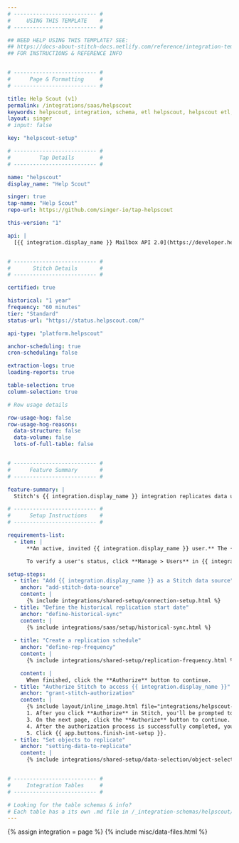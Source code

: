 ```yaml
---
# -------------------------- #
#     USING THIS TEMPLATE    #
# -------------------------- #

## NEED HELP USING THIS TEMPLATE? SEE:
## https://docs-about-stitch-docs.netlify.com/reference/integration-templates/saas/
## FOR INSTRUCTIONS & REFERENCE INFO


# -------------------------- #
#      Page & Formatting     #
# -------------------------- #

title: Help Scout (v1)
permalink: /integrations/saas/helpscout
keywords: helpscout, integration, schema, etl helpscout, helpscout etl, helpscout schema
layout: singer
# input: false

key: "helpscout-setup"

# -------------------------- #
#         Tap Details        #
# -------------------------- #

name: "helpscout"
display_name: "Help Scout"

singer: true 
tap-name: "Help Scout"
repo-url: https://github.com/singer-io/tap-helpscout

this-version: "1"

api: |
  [{{ integration.display_name }} Mailbox API 2.0](https://developer.helpscout.com/mailbox-api/){:target="new"}


# -------------------------- #
#       Stitch Details       #
# -------------------------- #

certified: true

historical: "1 year"
frequency: "60 minutes"
tier: "Standard"
status-url: "https://status.helpscout.com/"

api-type: "platform.helpscout"

anchor-scheduling: true
cron-scheduling: false

extraction-logs: true
loading-reports: true

table-selection: true
column-selection: true

# Row usage details

row-usage-hog: false
row-usage-hog-reasons:
  data-structure: false
  data-volume: false
  lots-of-full-table: false


# -------------------------- #
#      Feature Summary       #
# -------------------------- #

feature-summary: |
  Stitch's {{ integration.display_name }} integration replicates data using the {{ integration.api | flatify | strip }}. Refer to the [Schema](#schema) section for a list of objects available for replication.

# -------------------------- #
#      Setup Instructions    #
# -------------------------- #

requirements-list:
  - item: |
      **An active, invited {{ integration.display_name }} user.** The {{ integration.display_name }} user setting up the integration in Stitch must be [active and invited in {{ integration.display_name }}](https://developer.helpscout.com/mailbox-api/overview/authentication/){:target="new"}.

      To verify a user's status, click **Manage > Users** in {{ integration.display_name }}.

setup-steps:
  - title: "Add {{ integration.display_name }} as a Stitch data source"
    anchor: "add-stitch-data-source"
    content: |
      {% include integrations/shared-setup/connection-setup.html %}
  - title: "Define the historical replication start date"
    anchor: "define-historical-sync"
    content: |
      {% include integrations/saas/setup/historical-sync.html %}
  
  - title: "Create a replication schedule"
    anchor: "define-rep-frequency"
    content: |
      {% include integrations/shared-setup/replication-frequency.html %}

    content: |
      When finished, click the **Authorize** button to continue.
  - title: "Authorize Stitch to access {{ integration.display_name }}"
    anchor: "grant-stitch-authorization"
    content: |
      {% include layout/inline_image.html file="integrations/helpscout-authorize-stitch.png" type="right" max-width="300px" %}
      1. After you click **Authorize** in Stitch, you'll be prompted to sign into your {{ integration.display_name }} account. Enter your {{ integration.display_name }} credentials and click **Log in**.
      3. On the next page, click the **Authorize** button to continue.
      4. After the authorization process is successfully completed, you'll be directed back to Stitch.
      5. Click {{ app.buttons.finish-int-setup }}.
  - title: "Set objects to replicate"
    anchor: "setting-data-to-replicate"
    content: |
      {% include integrations/shared-setup/data-selection/object-selection.html %}


# -------------------------- #
#     Integration Tables     #
# -------------------------- #

# Looking for the table schemas & info?
# Each table has a its own .md file in /_integration-schemas/helpscout/v1
---
```

{% assign integration = page %}
{% include misc/data-files.html %}